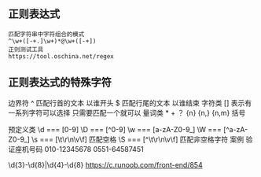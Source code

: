 ## 正则表达式
    匹配字符串中字符组合的模式
    ^\w+([-+.]\w+)*@\w+([-+])
    正则测试工具
    https://tool.oschina.net/regex 
## 正则表达式的特殊字符
  边界符
   ^ 匹配行首的文本 以谁开头
   $ 匹配行尾的文本 以谁结束
  字符类 [] 表示有一系列字符可以选择 只需要匹配一个就可以 
  量词类 
    *
    +
    ？
    {n}
    {n,}
    {n,m}
  括号

  预定义类
    \d === [0-9] 
    \D === [^0-9] 
    \w === [a-zA-Z0-9_]
    \W === [^a-zA-Z0-9_]
    \s === [\t\r\n\v\f]  匹配空格
    \S === [^\t\r\n\v\f]              匹配非空格字符
   案例 验证座机号码 010-12345678 0551-64587451
   
   \d{3}-\d{8}|\d{4}-\d{8}
  https://c.runoob.com/front-end/854
